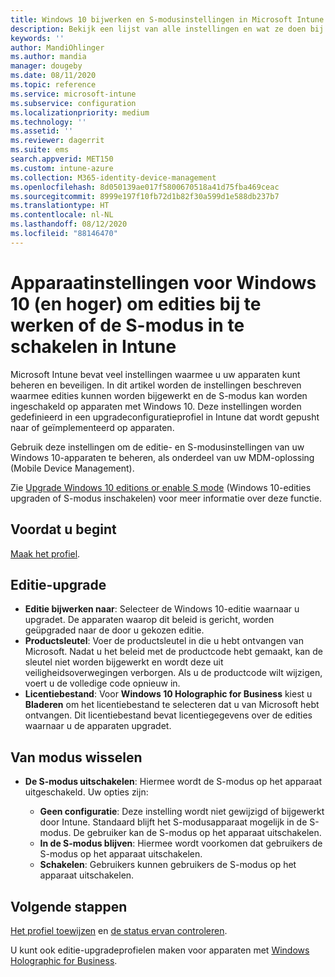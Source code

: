 ```yaml
---
title: Windows 10 bijwerken en S-modusinstellingen in Microsoft Intune - Azure | Microsoft Docs
description: Bekijk een lijst van alle instellingen en wat ze doen bij het bijwerken van een Windows 10-editie op een apparaat of schakel de S-modus in op een apparaat met een apparaatconfiguratieprofiel in Microsoft Intune.
keywords: ''
author: MandiOhlinger
ms.author: mandia
manager: dougeby
ms.date: 08/11/2020
ms.topic: reference
ms.service: microsoft-intune
ms.subservice: configuration
ms.localizationpriority: medium
ms.technology: ''
ms.assetid: ''
ms.reviewer: dagerrit
ms.suite: ems
search.appverid: MET150
ms.custom: intune-azure
ms.collection: M365-identity-device-management
ms.openlocfilehash: 8d050139ae017f5800670518a41d75fba469ceac
ms.sourcegitcommit: 8999e197f10fb72d1b82f30a599d1e588db237b7
ms.translationtype: HT
ms.contentlocale: nl-NL
ms.lasthandoff: 08/12/2020
ms.locfileid: "88146470"
---
```

# <a name="windows-10-and-newer-device-settings-to-upgrade-editions-or-enable-s-mode-in-intune"></a>Apparaatinstellingen voor Windows 10 (en hoger) om edities bij te werken of de S-modus in te schakelen in Intune

Microsoft Intune bevat veel instellingen waarmee u uw apparaten kunt beheren en beveiligen. In dit artikel worden de instellingen beschreven waarmee edities kunnen worden bijgewerkt en de S-modus kan worden ingeschakeld op apparaten met Windows 10. Deze instellingen worden gedefinieerd in een upgradeconfiguratieprofiel in Intune dat wordt gepusht naar of geïmplementeerd op apparaten.

Gebruik deze instellingen om de editie- en S-modusinstellingen van uw Windows 10-apparaten te beheren, als onderdeel van uw MDM-oplossing (Mobile Device Management).

Zie [Upgrade Windows 10 editions or enable S mode](edition-upgrade-configure-windows-10.md) (Windows 10-edities upgraden of S-modus inschakelen) voor meer informatie over deze functie.

## <a name="before-you-begin"></a>Voordat u begint

[Maak het profiel](edition-upgrade-configure-windows-10.md#create-the-profile).

## <a name="edition-upgrade"></a>Editie-upgrade

- **Editie bijwerken naar**: Selecteer de Windows 10-editie waarnaar u upgradet. De apparaten waarop dit beleid is gericht, worden geüpgraded naar de door u gekozen editie.
- **Productsleutel**: Voer de productsleutel in die u hebt ontvangen van Microsoft. Nadat u het beleid met de productcode hebt gemaakt, kan de sleutel niet worden bijgewerkt en wordt deze uit veiligheidsoverwegingen verborgen. Als u de productcode wilt wijzigen, voert u de volledige code opnieuw in.
- **Licentiebestand**: Voor **Windows 10 Holographic for Business** kiest u **Bladeren** om het licentiebestand te selecteren dat u van Microsoft hebt ontvangen. Dit licentiebestand bevat licentiegegevens over de edities waarnaar u de apparaten upgradet.

## <a name="mode-switch"></a>Van modus wisselen

- **De S-modus uitschakelen**: Hiermee wordt de S-modus op het apparaat uitgeschakeld. Uw opties zijn:

  - **Geen configuratie**: Deze instelling wordt niet gewijzigd of bijgewerkt door Intune. Standaard blijft het S-modusapparaat mogelijk in de S-modus. De gebruiker kan de S-modus op het apparaat uitschakelen.
  - **In de S-modus blijven**: Hiermee wordt voorkomen dat gebruikers de S-modus op het apparaat uitschakelen.
  - **Schakelen**: Gebruikers kunnen gebruikers de S-modus op het apparaat uitschakelen.

## <a name="next-steps"></a>Volgende stappen

[Het profiel toewijzen](device-profile-assign.md) en [de status ervan controleren](device-profile-monitor.md).

U kunt ook editie-upgradeprofielen maken voor apparaten met [Windows Holographic for Business](holographic-upgrade.md).
